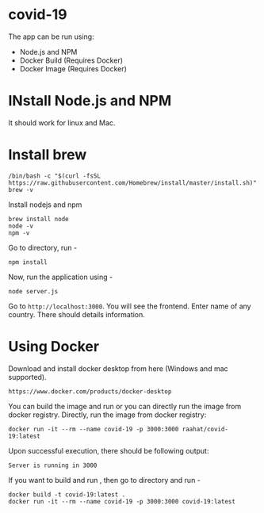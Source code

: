 # covid-19
The app can be run using: 

* Node.js and NPM
* Docker Build (Requires Docker)
* Docker Image (Requires Docker)

# INstall Node.js and NPM
It should work for linux and Mac.
# Install brew
```
/bin/bash -c "$(curl -fsSL https://raw.githubusercontent.com/Homebrew/install/master/install.sh)"
brew -v
```
Install nodejs and npm
```
brew install node
node -v
npm -v
```
Go to directory, run -
```
npm install
```
Now, run the application using -
```
node server.js
```

Go to `http://localhost:3000`. You will see the frontend. Enter name of any country. There should details information.

# Using Docker
Download and install docker desktop from here (Windows and mac supported).
```
https://www.docker.com/products/docker-desktop
```

You can build the image and run or you can directly run the image from docker registry. Directly, run the image from docker registry:
```
docker run -it --rm --name covid-19 -p 3000:3000 raahat/covid-19:latest
```
Upon successful execution, there should be following output:
```
Server is running in 3000
```

If you want to build and run , then go to directory and run -
```
docker build -t covid-19:latest .
docker run -it --rm --name covid-19 -p 3000:3000 covid-19:latest
```